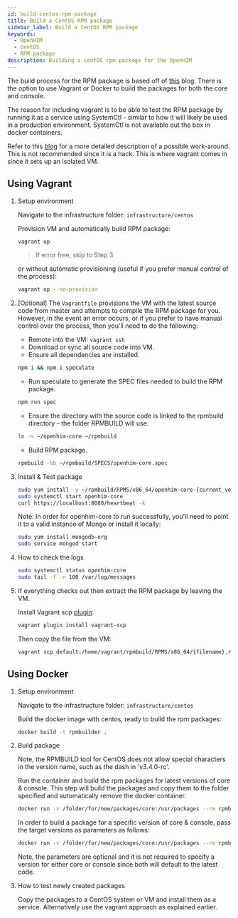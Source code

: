 ```yaml
---
id: build-centos-rpm-package
title: Build a CentOS RPM package
sidebar_label: Build a CentOS RPM package
keywords:
  - OpenHIM
  - CentOS
  - RPM package
description: Building a centOS rpm package for the OpenHIM
---
```


The build process for the RPM package is based off of [this](https://github.com/bbc/speculate/wiki/Packaging-a-Node.js-project-as-an-RPM-for-CentOS-7) blog. There is the option to use Vagrant or Docker to build the packages for both the core and console.

The reason for including vagrant is to be able to test the RPM package by running it as a service using SystemCtl - similar to how it will likely be used in a production environment. SystemCtl is not available out the box in docker containers.

Refer to this [blog](https://developers.redhat.com/blog/2014/05/05/running-systemd-within-docker-container/) for a more detailed description of a possible work-around. This is not recommended since it is a hack. This is where vagrant comes in since it sets up an isolated VM.

## Using Vagrant

1. Setup environment

   Navigate to the infrastructure folder: `infrastructure/centos`

   Provision VM and automatically build RPM package:

   ```bash
   vagrant up
   ```

   > If error free, skip to Step 3

   or without automatic provisioning (useful if you prefer manual control of the process):

   ```bash
   vagrant up --no-provision
   ```

1. [Optional] The `Vagrantfile` provisions the VM with the latest source code from master and attempts to compile the RPM package for you. However, in the event an error occurs, or if you prefer to have manual control over the process, then you'll need to do the following:

   - Remote into the VM: `vagrant ssh`
   - Download or sync all source code into VM.
   - Ensure all dependencies are installed.

   ```bash
   npm i && npm i speculate
   ```

   - Run speculate to generate the SPEC files needed to build the RPM package.

   ```bash
   npm run spec
   ```

   - Ensure the directory with the source code is linked to the rpmbuild directory - the folder RPMBUILD will use.

   ```bash
   ln -s ~/openhim-core ~/rpmbuild
   ```

   - Build RPM package.

   ```bash
   rpmbuild -bb ~/rpmbuild/SPECS/openhim-core.spec
   ```

1. Install & Test package

   ```bash
   sudo yum install -y ~/rpmbuild/RPMS/x86_64/openhim-core-{current_version}.x86_64.rpm
   sudo systemctl start openhim-core
   curl https://localhost:8080/heartbeat -k
   ```

   Note: In order for openhim-core to run successfully, you'll need to point it to a valid instance of Mongo or install it locally:

   ```bash
   sudo yum install mongodb-org
   sudo service mongod start
   ```

1. How to check the logs

   ```bash
   sudo systemctl status openhim-core
   sudo tail -f -n 100 /var/log/messages
   ```

1. If everything checks out then extract the RPM package by leaving the VM.

   Install Vagrant scp [plugin](https://github.com/invernizzi/vagrant-scp):

   ```bash
   vagrant plugin install vagrant-scp
   ```

   Then copy the file from the VM:

   ```bash
   vagrant scp default:/home/vagrant/rpmbuild/RPMS/x86_64/{filename}.rpm .
   ```

## Using Docker

1. Setup environment

   Navigate to the infrastructure folder: `infrastructure/centos`

   Build the docker image with centos, ready to build the rpm packages:

   ```bash
   docker build -t rpmbuilder .
   ```

1. Build package

   Note, the RPMBUILD tool for CentOS does not allow special characters in the version name, such as the dash in 'v3.4.0-rc'.

   Run the container and build the rpm packages for latest versions of core & console. This step will build the packages and copy them to the folder specified and automatically remove the docker container.

   ```bash
   docker run -v /folder/for/new/packages/core:/usr/packages --rm rpmbuilder
   ```

   In order to build a package for a specific version of core & console, pass the target versions as parameters as follows:

   ```bash
   docker run -v /folder/for/new/packages/core:/usr/packages --rm rpmbuilder --core-version=v3.4.0 --console-version=v1.11.1
   ```

   Note, the parameters are optional and it is not required to specify a version for either core or console since both will default to the latest code.

1. How to test newly created packages

   Copy the packages to a CentOS system or VM and install them as a service. Alternatively use the vagrant approach as explained earlier.
